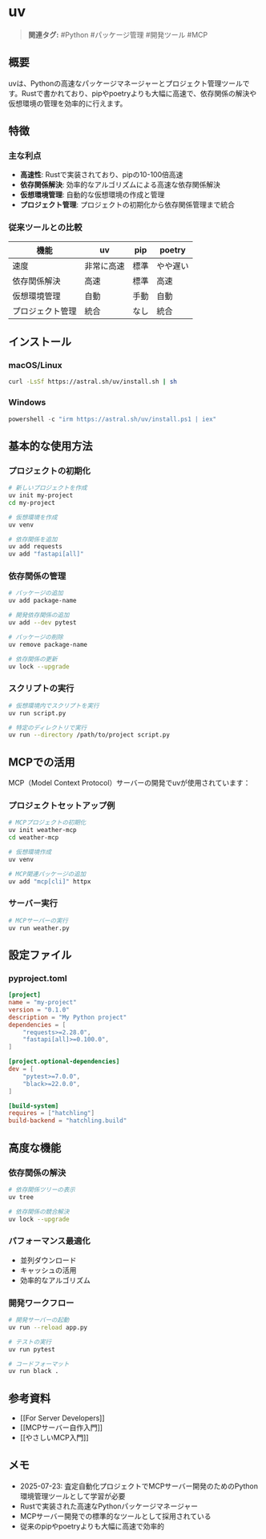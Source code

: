 # uv

> **関連タグ:** #Python #パッケージ管理 #開発ツール #MCP

## 概要

uvは、Pythonの高速なパッケージマネージャーとプロジェクト管理ツールです。Rustで書かれており、pipやpoetryよりも大幅に高速で、依存関係の解決や仮想環境の管理を効率的に行えます。

## 特徴

### 主な利点
- **高速性**: Rustで実装されており、pipの10-100倍高速
- **依存関係解決**: 効率的なアルゴリズムによる高速な依存関係解決
- **仮想環境管理**: 自動的な仮想環境の作成と管理
- **プロジェクト管理**: プロジェクトの初期化から依存関係管理まで統合

### 従来ツールとの比較
| 機能 | uv | pip | poetry |
|------|----|-----|--------|
| 速度 | 非常に高速 | 標準 | やや遅い |
| 依存関係解決 | 高速 | 標準 | 高速 |
| 仮想環境管理 | 自動 | 手動 | 自動 |
| プロジェクト管理 | 統合 | なし | 統合 |

## インストール

### macOS/Linux
```bash
curl -LsSf https://astral.sh/uv/install.sh | sh
```

### Windows
```powershell
powershell -c "irm https://astral.sh/uv/install.ps1 | iex"
```

## 基本的な使用方法

### プロジェクトの初期化
```bash
# 新しいプロジェクトを作成
uv init my-project
cd my-project

# 仮想環境を作成
uv venv

# 依存関係を追加
uv add requests
uv add "fastapi[all]"
```

### 依存関係の管理
```bash
# パッケージの追加
uv add package-name

# 開発依存関係の追加
uv add --dev pytest

# パッケージの削除
uv remove package-name

# 依存関係の更新
uv lock --upgrade
```

### スクリプトの実行
```bash
# 仮想環境内でスクリプトを実行
uv run script.py

# 特定のディレクトリで実行
uv run --directory /path/to/project script.py
```

## MCPでの活用

MCP（Model Context Protocol）サーバーの開発でuvが使用されています：

### プロジェクトセットアップ例
```bash
# MCPプロジェクトの初期化
uv init weather-mcp
cd weather-mcp

# 仮想環境作成
uv venv

# MCP関連パッケージの追加
uv add "mcp[cli]" httpx
```

### サーバー実行
```bash
# MCPサーバーの実行
uv run weather.py
```

## 設定ファイル

### pyproject.toml
```toml
[project]
name = "my-project"
version = "0.1.0"
description = "My Python project"
dependencies = [
    "requests>=2.28.0",
    "fastapi[all]>=0.100.0",
]

[project.optional-dependencies]
dev = [
    "pytest>=7.0.0",
    "black>=22.0.0",
]

[build-system]
requires = ["hatchling"]
build-backend = "hatchling.build"
```

## 高度な機能

### 依存関係の解決
```bash
# 依存関係ツリーの表示
uv tree

# 依存関係の競合解決
uv lock --upgrade
```

### パフォーマンス最適化
- 並列ダウンロード
- キャッシュの活用
- 効率的なアルゴリズム

### 開発ワークフロー
```bash
# 開発サーバーの起動
uv run --reload app.py

# テストの実行
uv run pytest

# コードフォーマット
uv run black .
```

## 参考資料

- [[For Server Developers]]
- [[MCPサーバー自作入門]]
- [[やさしいMCP入門]]

## メモ

- 2025-07-23: 査定自動化プロジェクトでMCPサーバー開発のためのPython環境管理ツールとして学習が必要
- Rustで実装された高速なPythonパッケージマネージャー
- MCPサーバー開発での標準的なツールとして採用されている
- 従来のpipやpoetryよりも大幅に高速で効率的 